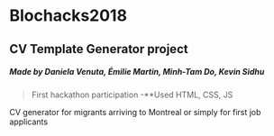 # Blochacks2018
## CV Template Generator project
##### Made by Daniela Venuta, Émilie Martin, Minh-Tam Do, Kevin Sidhu

>First hackathon participation
-**Used HTML, CSS, JS

CV generator for migrants arriving to Montreal or simply for first job applicants
